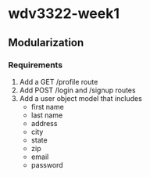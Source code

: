 # wdv3322-week1

## Modularization

### Requirements

1. Add a GET /profile route
2. Add POST /login and /signup routes
3. Add a user object model that includes
   - first name
   - last name
   - address
   - city
   - state
   - zip
   - email
   - password
